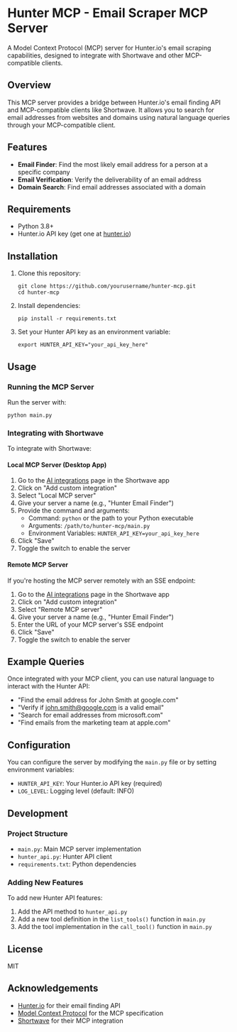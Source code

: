 # Hunter MCP - Email Scraper MCP Server

A Model Context Protocol (MCP) server for Hunter.io's email scraping capabilities, designed to integrate with Shortwave and other MCP-compatible clients.

## Overview

This MCP server provides a bridge between Hunter.io's email finding API and MCP-compatible clients like Shortwave. It allows you to search for email addresses from websites and domains using natural language queries through your MCP-compatible client.

## Features

- **Email Finder**: Find the most likely email address for a person at a specific company
- **Email Verification**: Verify the deliverability of an email address
- **Domain Search**: Find email addresses associated with a domain

## Requirements

- Python 3.8+
- Hunter.io API key (get one at [hunter.io](https://hunter.io/users/sign_up?from=api))

## Installation

1. Clone this repository:
   ```
   git clone https://github.com/yourusername/hunter-mcp.git
   cd hunter-mcp
   ```

2. Install dependencies:
   ```
   pip install -r requirements.txt
   ```

3. Set your Hunter API key as an environment variable:
   ```
   export HUNTER_API_KEY="your_api_key_here"
   ```

## Usage

### Running the MCP Server

Run the server with:

```
python main.py
```

### Integrating with Shortwave

To integrate with Shortwave:

#### Local MCP Server (Desktop App)

1. Go to the [AI integrations](https://app.shortwave.com/settings/integrations) page in the Shortwave app
2. Click on "Add custom integration"
3. Select "Local MCP server"
4. Give your server a name (e.g., "Hunter Email Finder")
5. Provide the command and arguments:
   - Command: `python` or the path to your Python executable
   - Arguments: `/path/to/hunter-mcp/main.py`
   - Environment Variables: `HUNTER_API_KEY=your_api_key_here`
6. Click "Save"
7. Toggle the switch to enable the server

#### Remote MCP Server

If you're hosting the MCP server remotely with an SSE endpoint:

1. Go to the [AI integrations](https://app.shortwave.com/settings/integrations) page in the Shortwave app
2. Click on "Add custom integration"
3. Select "Remote MCP server"
4. Give your server a name (e.g., "Hunter Email Finder")
5. Enter the URL of your MCP server's SSE endpoint
6. Click "Save"
7. Toggle the switch to enable the server

## Example Queries

Once integrated with your MCP client, you can use natural language to interact with the Hunter API:

- "Find the email address for John Smith at google.com"
- "Verify if john.smith@google.com is a valid email"
- "Search for email addresses from microsoft.com"
- "Find emails from the marketing team at apple.com"

## Configuration

You can configure the server by modifying the `main.py` file or by setting environment variables:

- `HUNTER_API_KEY`: Your Hunter.io API key (required)
- `LOG_LEVEL`: Logging level (default: INFO)

## Development

### Project Structure

- `main.py`: Main MCP server implementation
- `hunter_api.py`: Hunter API client
- `requirements.txt`: Python dependencies

### Adding New Features

To add new Hunter API features:

1. Add the API method to `hunter_api.py`
2. Add a new tool definition in the `list_tools()` function in `main.py`
3. Add the tool implementation in the `call_tool()` function in `main.py`

## License

MIT

## Acknowledgements

- [Hunter.io](https://hunter.io/) for their email finding API
- [Model Context Protocol](https://modelcontextprotocol.io/) for the MCP specification
- [Shortwave](https://www.shortwave.com/) for their MCP integration
